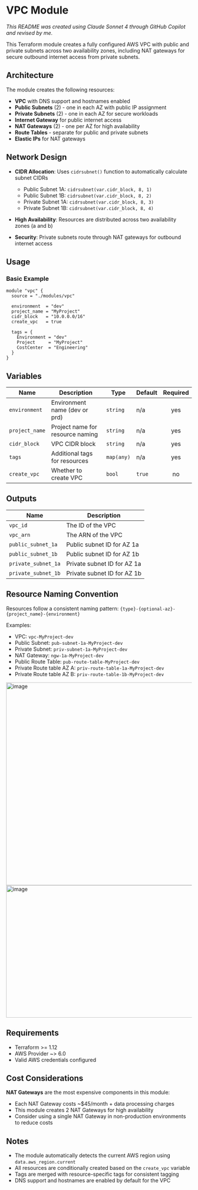 # VPC Module
*This README was created using Claude Sonnet 4 through GitHub Copilot and revised by me.*

This Terraform module creates a fully configured AWS VPC with public and private subnets across two availability zones, including NAT gateways for secure outbound internet access from private subnets.

## Architecture

The module creates the following resources:

- **VPC** with DNS support and hostnames enabled
- **Public Subnets** (2) - one in each AZ with public IP assignment
- **Private Subnets** (2) - one in each AZ for secure workloads
- **Internet Gateway** for public internet access
- **NAT Gateways** (2) - one per AZ for high availability
- **Route Tables** - separate for public and private subnets
- **Elastic IPs** for NAT gateways

## Network Design

- **CIDR Allocation**: Uses `cidrsubnet()` function to automatically calculate subnet CIDRs
  - Public Subnet 1A: `cidrsubnet(var.cidr_block, 8, 1)`
  - Public Subnet 1B: `cidrsubnet(var.cidr_block, 8, 2)`
  - Private Subnet 1A: `cidrsubnet(var.cidr_block, 8, 3)`
  - Private Subnet 1B: `cidrsubnet(var.cidr_block, 8, 4)`

- **High Availability**: Resources are distributed across two availability zones (a and b)
- **Security**: Private subnets route through NAT gateways for outbound internet access

## Usage

### Basic Example

```hcl
module "vpc" {
  source = "./modules/vpc"
  
  environment  = "dev"
  project_name = "MyProject"
  cidr_block   = "10.0.0.0/16"
  create_vpc   = true
  
  tags = {
    Environment = "dev"
    Project     = "MyProject"
    CostCenter  = "Engineering"
  }
}
```

## Variables

| Name | Description | Type | Default | Required |
|------|-------------|------|---------|:--------:|
| `environment` | Environment name (dev or prd) | `string` | n/a | yes |
| `project_name` | Project name for resource naming | `string` | n/a | yes |
| `cidr_block` | VPC CIDR block | `string` | n/a | yes |
| `tags` | Additional tags for resources | `map(any)` | n/a | yes |
| `create_vpc` | Whether to create VPC | `bool` | `true` | no |

## Outputs

| Name | Description |
|------|-------------|
| `vpc_id` | The ID of the VPC |
| `vpc_arn` | The ARN of the VPC |
| `public_subnet_1a` | Public subnet ID for AZ 1a |
| `public_subnet_1b` | Public subnet ID for AZ 1b |
| `private_subnet_1a` | Private subnet ID for AZ 1a |
| `private_subnet_1b` | Private subnet ID for AZ 1b |

## Resource Naming Convention

Resources follow a consistent naming pattern: `{type}-{optional-az}-{project_name}-{environment}`

Examples:
- VPC: `vpc-MyProject-dev`
- Public Subnet: `pub-subnet-1a-MyProject-dev`
- Private Subnet: `priv-subnet-1a-MyProject-dev`
- NAT Gateway: `ngw-1a-MyProject-dev`
- Public Route Table: `pub-route-table-MyProject-dev`
- Private Route table AZ A: `priv-route-table-1a-MyProject-dev`
- Private Route table AZ B: `priv-route-table-1b-MyProject-dev`
<img width="1549" height="550" alt="image" src="https://github.com/user-attachments/assets/391a4a4d-8e15-4b37-899c-2bf4f31f180a" />
<img width="2080" height="359" alt="image" src="https://github.com/user-attachments/assets/01b850fc-d76e-42b6-9709-3e21ac68a458" />


## Requirements

- Terraform >= 1.12
- AWS Provider ~> 6.0
- Valid AWS credentials configured

## Cost Considerations

**NAT Gateways** are the most expensive components in this module:
- Each NAT Gateway costs ~$45/month + data processing charges
- This module creates 2 NAT Gateways for high availability
- Consider using a single NAT Gateway in non-production environments to reduce costs

## Notes

- The module automatically detects the current AWS region using `data.aws_region.current`
- All resources are conditionally created based on the `create_vpc` variable
- Tags are merged with resource-specific tags for consistent tagging
- DNS support and hostnames are enabled by default for the VPC

#
